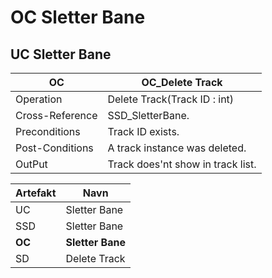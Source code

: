 # OC Sletter Bane
## UC Sletter Bane
|OC|OC_Delete Track
|----|----|
|Operation|Delete Track(Track ID : int)
Cross-Reference| SSD_SletterBane.
Preconditions| Track ID exists.
Post-Conditions| A track instance was deleted.
OutPut | Track does'nt show in track list.

|Artefakt| Navn |
| - |-  |
|UC| Sletter Bane|
|SSD| Sletter Bane |
|**OC**| **Sletter Bane**|
|SD| Delete Track |